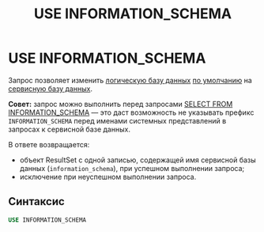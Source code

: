 ﻿---
layout: default
title: USE INFORMATION_SCHEMA
nav_order: 34
parent: Запросы SQL+
grand_parent: Справочная информация
has_children: false
has_toc: false
---

# USE INFORMATION_SCHEMA

Запрос позволяет изменить [логическую базу данных](../../../Обзор_понятий_компонентов_и_связей/Основные_понятия/Логическая_база_данных/Логическая_база_данных.md) 
[по умолчанию](../../../Работа_с_системой/Другие_функции/Определение_логической_БД_по_умолчанию/Определение_логической_БД_по_умолчанию.md) 
на [сервисную базу данных](../../../Обзор_понятий_компонентов_и_связей/Основные_понятия/Сервисная_база_данных/Сервисная_база_данных.md).

**Совет:** запрос можно выполнить перед запросами [SELECT FROM INFORMATION_SCHEMA](../SELECT_FROM_INFORMATION_SCHEMA/SELECT_FROM_INFORMATION_SCHEMA.md) — 
это даст возможность не указывать префикс `INFORMATION_SCHEMA` перед именами системных 
представлений в запросах к сервисной базе данных.

В ответе возвращается:
*   объект ResultSet c одной записью, содержащей имя сервисной базы данных (`information_schema`), 
    при успешном выполнении запроса;
*   исключение при неуспешном выполнении запроса.

## Синтаксис

```sql
USE INFORMATION_SCHEMA
```